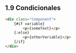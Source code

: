 ## 1.9 Condicionales

``` html
<div class="Component">
    {#if variable}
        <p>{someText}</p>
    {:else}
        <p>{otherVariable}</p>
    {/if}
</div>
```


